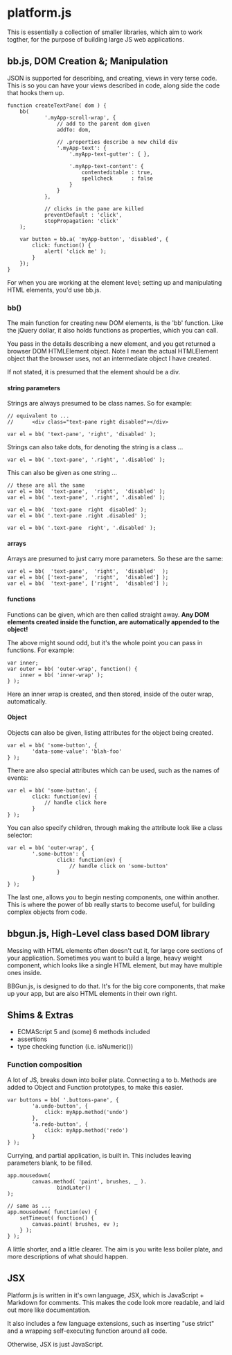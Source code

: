 
platform.js
===========

This is essentially a collection of smaller libraries,
which aim to work togther, for the purpose of building large JS web applications.

bb.js, DOM Creation &; Manipulation
-----------------------------------

JSON is supported for describing, and creating, views in very terse code.
This is so you can have your views described in code, along side the code that hooks them up.

    function createTextPane( dom ) {
        bb(
                '.myApp-scroll-wrap', {
                    // add to the parent dom given
                    addTo: dom,

                    // .properties describe a new child div
                    '.myApp-text': {
                        '.myApp-text-gutter': { },

                        '.myApp-text-content': {
                            contenteditable : true,
                            spellcheck      : false
                        }
                    }
                },

                // clicks in the pane are killed
                preventDefault : 'click',
                stopPropagation: 'click'
        );

        var button = bb.a( 'myApp-button', 'disabled', {
            click: function() {
                alert( 'click me' );
            }
        });
    }

For when you are working at the element level;
setting up and manipulating HTML elements,
you'd use bb.js.

### bb()

The main function for creating new DOM elements, is the 'bb' function.
Like the jQuery dollar, it also holds functions as properties, which you can call.

You pass in the details describing a new element,
and you get returned a browser DOM HTMLElement object.
Note I mean the actual HTMLElement object that the browser uses,
not an intermediate object I have created.

If not stated, it is presumed that the element should be a div.

#### string parameters

Strings are always presumed to be class names. So for example:

    // equivalent to ...
    //      <div class="text-pane right disabled"></div>

    var el = bb( 'text-pane', 'right', 'disabled' );

Strings can also take dots, for denoting the string is a class ...

    var el = bb( '.text-pane', '.right', '.disabled' );

This can also be given as one string ...

    // these are all the same
    var el = bb(  'text-pane',  'right',  'disabled' );
    var el = bb( '.text-pane', '.right', '.disabled' );
    
    var el = bb(  'text-pane  right  disabled' );
    var el = bb( '.text-pane .right .disabled' );

    var el = bb( '.text-pane  right', '.disabled' );

#### arrays

Arrays are presumed to just carry more parameters.
So these are the same:

    var el = bb(  'text-pane',  'right',  'disabled'  );
    var el = bb( ['text-pane',  'right',  'disabled'] );
    var el = bb(  'text-pane', ['right',  'disabled'] );

#### functions

Functions can be given, which are then called straight away.
**Any DOM elements created inside the function, are automatically appended to the object!**

The above might sound odd, but it's the whole point you can pass in functions.
For example:

    var inner;
    var outer = bb( 'outer-wrap', function() {
        inner = bb( 'inner-wrap' );
    } );

Here an inner wrap is created, and then stored, inside of the outer wrap, automatically.

#### Object

Objects can also be given, listing attributes for the object being created.

    var el = bb( 'some-button', {
            'data-some-value': 'blah-foo'
    } );

There are also special attributes which can be used, such as the names of events:

    var el = bb( 'some-button', {
            click: function(ev) {
                // handle click here
            }
    } );

You can also specify children, through making the attribute look like a class selector:

    var el = bb( 'outer-wrap', {
            '.some-button': {
                    click: function(ev) {
                        // handle click on 'some-button'
                    }
            }
    } );

The last one, allows you to begin nesting components, one within another.
This is where the power of bb really starts to become useful,
for building complex objects from code.

bbgun.js, High-Level class based DOM library
--------------------------------------------

Messing with HTML elements often doesn't cut it, for large core sections of your application.
Sometimes you want to build a large, heavy weight component, which looks like a single HTML element,
but may have multiple ones inside.

BBGun.js, is designed to do that.
It's for the big core components,
that make up your app,
but are also HTML elements in their own right.

Shims & Extras
--------------

 * ECMAScript 5 and (some) 6 methods included
 * assertions
 * type checking function (i.e. isNumeric())

### Function composition

A lot of JS, breaks down into boiler plate. Connecting a to b.
Methods are added to Object and Function prototypes,
to make this easier.

    var buttons = bb( '.buttons-pane', {
            'a.undo-button', {
                click: myApp.method('undo')
            },
            'a.redo-button', {
                click: myApp.method('redo')
            }
    } );

Currying, and partial application, is built in.
This includes leaving parameters blank,
to be filled.

    app.mousedown(
            canvas.method( 'paint', brushes, _ ).
                    bindLater()
    );
    
    // same as ...
    app.mousedown( function(ev) {
        setTimeout( function() {
            canvas.paint( brushes, ev );
        } );
    } );

A little shorter, and a little clearer.
The aim is you write less boiler plate,
and more descriptions of what should happen.

JSX
---

Platform.js is written in it's own language, JSX,
which is JavaScript + Markdown for comments.
This makes the code look more readable,
and laid out more like documentation.

It also includes a few language extensions,
such as inserting "use strict" and a wrapping self-executing function around all code.

Otherwise, JSX is just JavaScript.

